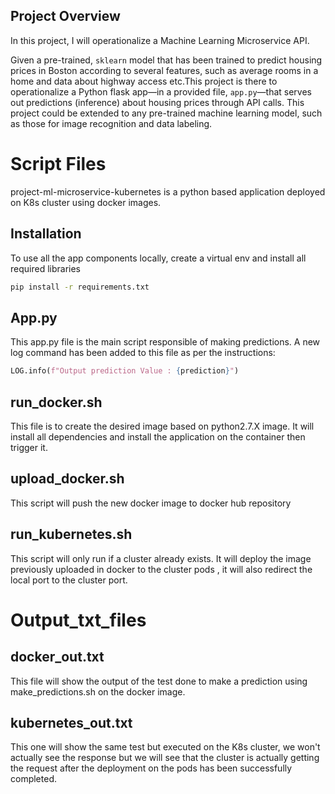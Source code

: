## Project Overview

In this project, I will operationalize a Machine Learning Microservice API. 

Given a pre-trained, `sklearn` model that has been trained to predict housing prices in Boston according to several features, such as average rooms in a home and data about highway access etc.This project is there to operationalize a Python flask app—in a provided file, `app.py`—that serves out predictions (inference) about housing prices through API calls. This project could be extended to any pre-trained machine learning model, such as those for image recognition and data labeling.

# Script Files

project-ml-microservice-kubernetes is a python based application deployed on K8s cluster using docker images.

## Installation

To use all the app components locally, create a virtual env and install all required libraries

```bash
pip install -r requirements.txt
```

## App.py

This app.py file is the main script responsible of making predictions. 
A new log command has been added to this file as per the instructions:
```python
LOG.info(f"Output prediction Value : {prediction}")
```

## run_docker.sh

This file is to create the desired image based on python2.7.X image. It will install all dependencies and install the application on the container then trigger it.

## upload_docker.sh
This script will push the new docker image to docker hub repository

## run_kubernetes.sh
This script will only run if a cluster already exists.
It will deploy the image previously uploaded in docker to the cluster pods , it will also redirect the local port to the cluster port.

# Output_txt_files
## docker_out.txt
This file will show the output of the test done to make a prediction using make_predictions.sh on the docker image.
## kubernetes_out.txt
This one will show the same test but executed on the K8s cluster, we won't actually see the response but we will see that the cluster is actually getting the request after the deployment on the pods has been successfully completed. 
